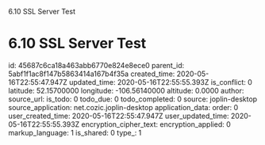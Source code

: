 6.10 SSL Server Test

# 6.10 SSL Server Test

id: 45687c6ca18a463abb6770e824e8ece0
parent_id: 5abf1f1ac8f147b5863414a167b4f35a
created_time: 2020-05-16T22:55:47.947Z
updated_time: 2020-05-16T22:55:55.393Z
is_conflict: 0
latitude: 52.15700000
longitude: -106.56140000
altitude: 0.0000
author: 
source_url: 
is_todo: 0
todo_due: 0
todo_completed: 0
source: joplin-desktop
source_application: net.cozic.joplin-desktop
application_data: 
order: 0
user_created_time: 2020-05-16T22:55:47.947Z
user_updated_time: 2020-05-16T22:55:55.393Z
encryption_cipher_text: 
encryption_applied: 0
markup_language: 1
is_shared: 0
type_: 1